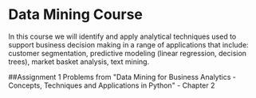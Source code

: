 # Data Mining Course
In this course we will identify and apply analytical techniques used to support business decision making in a range of applications that include: customer segmentation, predictive modeling (linear regression, decision trees), market basket analysis, text mining. 

##Assignment 1
Problems from "Data Mining for Business Analytics - Concepts, Techniques and Applications in Python" - Chapter 2
